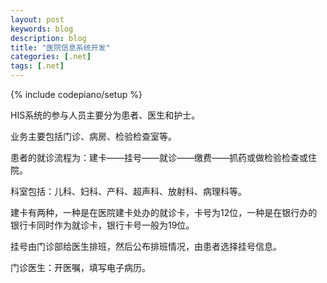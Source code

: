 ```yaml
---
layout: post
keywords: blog
description: blog
title: "医院信息系统开发"
categories: [.net]
tags: [.net]
---
```

{% include codepiano/setup %}

HIS系统的参与人员主要分为患者、医生和护士。

业务主要包括门诊、病房、检验检查室等。

患者的就诊流程为：建卡——挂号——就诊——缴费——抓药或做检验检查或住院。

科室包括：儿科、妇科、产科、超声科、放射科、病理科等。

建卡有两种，一种是在医院建卡处办的就诊卡，卡号为12位，一种是在银行办的银行卡同时作为就诊卡，银行卡号一般为19位。

挂号由门诊部给医生排班，然后公布排班情况，由患者选择挂号信息。

门诊医生：开医嘱，填写电子病历。

<!--more-->